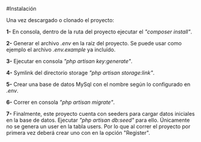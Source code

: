 #Instalación

Una vez descargado o clonado el proyecto:

**1-** En consola, dentro de la ruta del proyecto ejecutar el *"composer install"*.

**2-** Generar el archivo *.env* en la raíz del proyecto. Se puede usar como ejemplo el archivo *.env.example* ya incluído.

**3-** Ejecutar en consola *"php artisan key:generate"*.

**4-** Symlink del directorio storage *"php artisan storage:link"*.

**5-** Crear una base de datos MySql con el nombre según lo configurado en *.env*.

**6-** Correr en consola *"php artisan migrate"*.

**7-** Finalmente, este proyecto cuenta con seeders para cargar datos iniciales en la base de datos.
Ejecutar *"php artisan db:seed"* para ello. Únicamente no se genera un user en la tabla users. Por lo que al
correr el proyecto por primera vez deberá crear uno con en la opción "Register".
